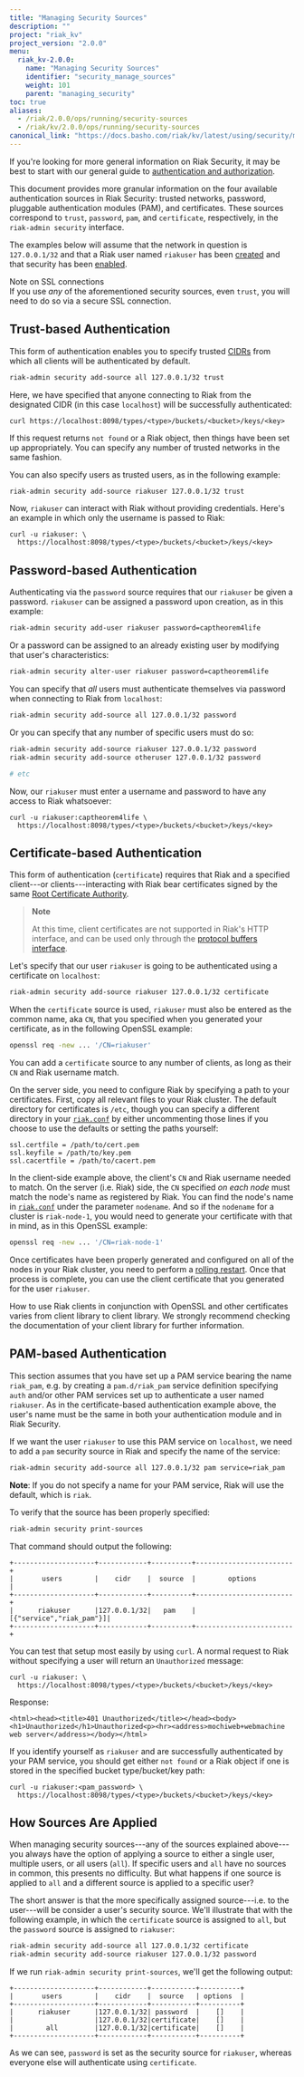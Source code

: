 ```yaml
---
title: "Managing Security Sources"
description: ""
project: "riak_kv"
project_version: "2.0.0"
menu:
  riak_kv-2.0.0:
    name: "Managing Security Sources"
    identifier: "security_manage_sources"
    weight: 101
    parent: "managing_security"
toc: true
aliases:
  - /riak/2.0.0/ops/running/security-sources
  - /riak/kv/2.0.0/ops/running/security-sources
canonical_link: "https://docs.basho.com/riak/kv/latest/using/security/managing-sources"
---
```


If you're looking for more general information on Riak Security, it may
be best to start with our general guide to [authentication and authorization](/riak/kv/2.0.0/using/security/basics).

This document provides more granular information on the four available
authentication sources in Riak Security: trusted networks, password,
pluggable authentication modules (PAM), and certificates. These sources
correspond to `trust`, `password`, `pam`, and `certificate`,
respectively, in the `riak-admin security` interface.

The examples below will assume that the network in question is
`127.0.0.1/32` and that a Riak user named `riakuser` has been
[created](/riak/kv/2.0.0/using/security/basics/#user-management) and that
security has been [enabled](/riak/kv/2.0.0/using/security/basics/#the-basics).

<div class="note">
<div class="title">Note on SSL connections</div>
If you use <em>any</em> of the aforementioned security sources, even
<code>trust</code>, you will need to do so via a secure SSL connection.
</div>

## Trust-based Authentication

This form of authentication enables you to specify trusted
[CIDRs](http://en.wikipedia.org/wiki/Classless_Inter-Domain_Routing)
from which all clients will be authenticated by default.

```bash
riak-admin security add-source all 127.0.0.1/32 trust
```

Here, we have specified that anyone connecting to Riak from the
designated CIDR (in this case `localhost`) will be successfully
authenticated:

```curl
curl https://localhost:8098/types/<type>/buckets/<bucket>/keys/<key>
```

If this request returns `not found` or a Riak object, then things have
been set up appropriately. You can specify any number of trusted
networks in the same fashion.

You can also specify users as trusted users, as in the following
example:

```bash
riak-admin security add-source riakuser 127.0.0.1/32 trust
```

Now, `riakuser` can interact with Riak without providing credentials.
Here's an example in which only the username is passed to Riak:

```curl
curl -u riakuser: \
  https://localhost:8098/types/<type>/buckets/<bucket>/keys/<key>
```

## Password-based Authentication

Authenticating via the `password` source requires that our `riakuser` be
given a password. `riakuser` can be assigned a password upon creation,
as in this example:

```bash
riak-admin security add-user riakuser password=captheorem4life
```

Or a password can be assigned to an already existing user by modifying
that user's characteristics:

```bash
riak-admin security alter-user riakuser password=captheorem4life
```

You can specify that _all_ users must authenticate themselves via
password when connecting to Riak from `localhost`:

```bash
riak-admin security add-source all 127.0.0.1/32 password
```

Or you can specify that any number of specific users must do so:

```bash
riak-admin security add-source riakuser 127.0.0.1/32 password
riak-admin security add-source otheruser 127.0.0.1/32 password

# etc
```

Now, our `riakuser` must enter a username and password to have any
access to Riak whatsoever:

```curl
curl -u riakuser:captheorem4life \
  https://localhost:8098/types/<type>/buckets/<bucket>/keys/<key>
```

## Certificate-based Authentication

This form of authentication (`certificate`) requires that Riak and a
specified client---or clients---interacting with Riak bear certificates
signed by the same [Root Certificate
Authority](http://en.wikipedia.org/wiki/Root_certificate).

> **Note**
>
> At this time, client certificates are not supported in Riak's HTTP
interface, and can be used only through the [protocol buffers interface](/riak/kv/2.0.0/developing/api/protocol-buffers/).

Let's specify that our user `riakuser` is going to be authenticated
using a certificate on `localhost`:

```bash
riak-admin security add-source riakuser 127.0.0.1/32 certificate
```

When the `certificate` source is used, `riakuser` must also be entered
as the common name, aka `CN`, that you specified when you generated your
certificate, as in the following OpenSSL example:

```bash
openssl req -new ... '/CN=riakuser'
```

You can add a `certificate` source to any number of clients, as long as
their `CN` and Riak username match.

On the server side, you need to configure Riak by specifying a path to
your certificates. First, copy all relevant files to your Riak cluster.
The default directory for certificates is `/etc`, though you can specify
a different directory in your [`riak.conf`](/riak/kv/2.0.0/configuring/reference/) by either uncommenting those lines if you choose to use the defaults or setting the paths yourself:

```riakconf
ssl.certfile = /path/to/cert.pem
ssl.keyfile = /path/to/key.pem
ssl.cacertfile = /path/to/cacert.pem
```

In the client-side example above, the client's `CN` and Riak username
needed to match. On the server (i.e. Riak) side, the `CN` specified _on
each node_ must match the node's name as registered by Riak. You can
find the node's name in [`riak.conf`](/riak/kv/2.0.0/configuring/reference/) under the parameter `nodename`. And so if the `nodename` for a cluster is
`riak-node-1`, you would need to generate your certificate with that in
mind, as in this OpenSSL example:

```bash
openssl req -new ... '/CN=riak-node-1'
```

Once certificates have been properly generated and configured on all of
the nodes in your Riak cluster, you need to perform a [rolling restart](/riak/kv/2.0.0/using/repair-recovery/rolling-restart/). Once that process is complete, you can use the client
certificate that you generated for the user `riakuser`.

How to use Riak clients in conjunction with OpenSSL and other
certificates varies from client library to client library. We strongly
recommend checking the documentation of your client library for further
information.

## PAM-based Authentication

This section assumes that you have set up a PAM service bearing the name
`riak_pam`, e.g. by creating a `pam.d/riak_pam` service definition
specifying `auth` and/or other PAM services set up to authenticate a
user named `riakuser`. As in the certificate-based authentication
example above, the user's name must be the same in both your
authentication module and in Riak Security.

If we want the user `riakuser` to use this PAM service on `localhost`,
we need to add a `pam` security source in Riak and specify the name of
the service:

```bash
riak-admin security add-source all 127.0.0.1/32 pam service=riak_pam
```

**Note**: If you do not specify a name for your PAM service, Riak will
use the default, which is `riak`.

To verify that the source has been properly specified:

```bash
riak-admin security print-sources
```

That command should output the following:

```
+--------------------+------------+----------+------------------------+
|       users        |    cidr    |  source  |        options         |
+--------------------+------------+----------+------------------------+
|      riakuser      |127.0.0.1/32|   pam    |[{"service","riak_pam"}]|
+--------------------+------------+----------+------------------------+
```

You can test that setup most easily by using `curl`. A normal request to
Riak without specifying a user will return an `Unauthorized` message:

```curl
curl -u riakuser: \
  https://localhost:8098/types/<type>/buckets/<bucket>/keys/<key>
```

Response:

```
<html><head><title>401 Unauthorized</title></head><body><h1>Unauthorized</h1>Unauthorized<p><hr><address>mochiweb+webmachine web server</address></body></html>
```

If you identify yourself as `riakuser` and are successfully
authenticated by your PAM service, you should get either `not found` or
a Riak object if one is stored in the specified bucket type/bucket/key
path:

```curl
curl -u riakuser:<pam_password> \
  https://localhost:8098/types/<type>/buckets/<bucket>/keys/<key>
```

## How Sources Are Applied

When managing security sources---any of the sources explained
above---you always have the option of applying a source to either a
single user, multiple users, or all users (`all`). If specific users and
`all` have no sources in common, this presents no difficulty. But what
happens if one source is applied to `all` and a different source is
applied to a specific user?

The short answer is that the more specifically assigned source---i.e. to
the user---will be consider a user's security source. We'll illustrate
that with the following example, in which the `certificate` source is
assigned to `all`, but the `password` source is assigned to `riakuser`:

```bash
riak-admin security add-source all 127.0.0.1/32 certificate
riak-admin security add-source riakuser 127.0.0.1/32 password
```

If we run `riak-admin security print-sources`, we'll get the following
output:

```
+--------------------+------------+-----------+----------+
|       users        |    cidr    |  source   | options  |
+--------------------+------------+-----------+----------+
|      riakuser      |127.0.0.1/32| password  |    []    |
|                    |127.0.0.1/32|certificate|    []    |
|        all         |127.0.0.1/32|certificate|    []    |
+--------------------+------------+-----------+----------+
```

As we can see, `password` is set as the security source for `riakuser`,
whereas everyone else will authenticate using `certificate`.
